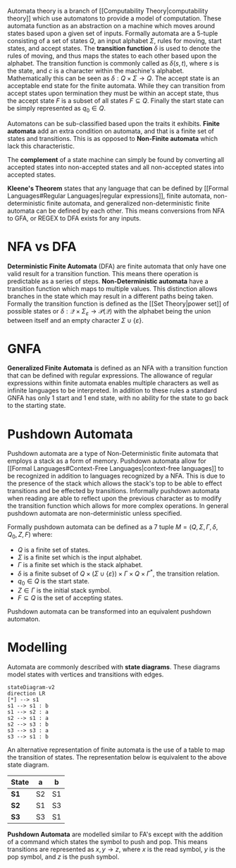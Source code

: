 Automata theory is a branch of [[Computability Theory|computability theory]] which use automatons to provide a model of computation. These automata function as an abstraction on a machine which moves around states based upon a given set of inputs. Formally automata are a 5-tuple consisting of a set of states $Q$, an input alphabet $\Sigma$, rules for moving, start states, and accept states. The **transition function** $\delta$ is used to denote the rules of moving, and thus maps the states to each other based upon the alphabet. The transition function is commonly called as $\delta(s,t)$, where $s$ is the state, and $c$ is a character within the machine's alphabet. Mathematically this can be seen as $\delta:Q\times\Sigma\rightarrow Q$. The accept state is an acceptable end state for the finite automata. While they can transition from accept states upon termination they must be within an accept state, thus the accept state $F$ is a subset of all states $F\subseteq Q$. Finally the start state can be simply represented as $q_0\in Q$. 

Automatons can be sub-classified based upon the traits it exhibits. **Finite automata** add an extra condition on automata, and that is a finite set of states and transitions. This is as opposed to **Non-Finite automata** which lack this characteristic. 

The **complement** of a state machine can simply be found by converting all accepted states into non-accepted states and all non-accepted states into accepted states.

**Kleene's Theorem** states that any language that can be defined by [[Formal Languages#Regular Languages|regular expressions]], finite automata, non-deterministic finite automata, and generalized non-deterministic finite automata can be defined by each other. This means conversions from NFA to GFA, or REGEX to DFA exists for any inputs.

# NFA vs DFA
**Deterministic Finite Automata** (DFA) are finite automata that only have one valid result for a transition function. This means there operation is predictable as a series of steps. **Non-Deterministic automata** have a transition function which maps to multiple values. This distinction allows branches in the state which may result in a different paths being taken. Formally the transition function is defined as the [[Set Theory|power set]] of possible states or $\delta:\mathcal{Q}\times\Sigma_\varepsilon\to\mathcal{P}(\mathcal{Q})$ with the alphabet being the union between itself and an empty character $\Sigma\cup\{\varepsilon\}$.

# GNFA
**Generalized Finite Automata** is defined as an NFA with a transition function that can be defined with regular expressions. The allowance of regular expressions within finite automata enables multiple characters as well as infinite languages to be interpreted. In addition to these rules a standard GNFA has only 1 start and 1 end state, with no ability for the state to go back to the starting state.

# Pushdown Automata
Pushdown automata are a type of Non-Deterministic finite automata that employs a stack as a form of memory. Pushdown automata allow for [[Formal Languages#Context-Free Languages|context-free languages]] to be recognized in addition to languages recognized by a NFA. This is due to the presence of the stack which allows the stack's top to be able to effect transitions and be effected by transitions. Informally pushdown automata when reading are able to reflect upon the previous character as to modify the transition function which allows for more complex operations. In general pushdown automata are non-deterministic unless specified.

Formally pushdown automata can be defined as a $7$ tuple $M=(Q,\Sigma,\Gamma,\delta,Q_0,Z,F)$ where:
- $Q$ is a finite set of states.
- $\Sigma$ is a finite set which is the input alphabet.
- $\Gamma$ is a finite set which is the stack alphabet.
- $\delta$ is a finite subset of $Q\times(\Sigma\cup\{\varepsilon\})\times\Gamma\times Q\times\Gamma^*$, the transition relation.
- $q_0\in Q$ is the start state.
- $Z\in\Gamma$ is the initial stack symbol.
- $F\subseteq Q$ is the set of accepting states.

Pushdown automata can be transformed into an equivalent pushdown automaton.
# Modelling
Automata are commonly described with **state diagrams**. These diagrams model states with vertices and transitions with edges.
```mermaid
stateDiagram-v2
direction LR
[*] --> s1 
s1 --> s1 : b
s1 --> s2 : a
s2 --> s1 : a
s2 --> s3 : b
s3 --> s3 : a
s3 --> s1 : b
```
An alternative representation of finite automata is the use of a table to map the transition of states. The representation below is equivalent to the above state diagram.

| State | a | b |
| --- | --- | --- |
| **S1** | S2 | S1 |
| **S2** | S1 | S3 |
| **S3** | S3 | S1 |

**Pushdown Automata** are modelled similar to FA's except with the addition of a command which states the symbol to push and pop. This means transitions are represented as $x,y\to z$, where $x$ is the read symbol, $y$ is the pop symbol, and $z$ is the push symbol.
